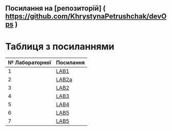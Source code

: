 

Посилання на [репозиторій] ( https://github.com/KhrystynaPetrushchak/devOps )
---
# Таблиця з посиланнями
|№ Лабораторної|Посилання|
|---|---|
|1|[LAB1](https://github.com/KhrystynaPetrushchak/devOps/tree/main/Lab1)|
|2|[LAB2a](https://github.com/KhrystynaPetrushchak/devOps/tree/main/Lab2a)|
|3|[LAB2](https://github.com/KhrystynaPetrushchak/devOps/tree/main/Lab2)|
|4|[LAB3](https://github.com/KhrystynaPetrushchak/devOps/tree/main/Lab3)|
|5|[LAB4](https://github.com/KhrystynaPetrushchak/devOps/tree/main/Lab4)|
|6|[LAB5](https://github.com/KhrystynaPetrushchak/devOps/tree/main/Lab5)|
|7|[LAB5](https://github.com/KhrystynaPetrushchak/devOps/tree/main/Lab6)|
